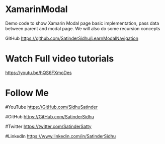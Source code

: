 # XamarinModal
Demo code to show Xamarin Modal page basic implementation, pass data between parent and modal page. We will also do some recursion concepts

GitHub 
https://github.com/SatinderSidhu/LearnModalNavigation

# Watch Full video tutorials 
https://youtu.be/hQS6FXmoDes

# Follow Me

#YouTube
https://GitHub.com/SidhuSatinder

#GitHub
https://GitHub.com/SatinderSidhu

#Twitter
https://twitter.com/SatinderSatty

#LinkedIn
https://www.linkedin.com/in/SatinderSidhu

